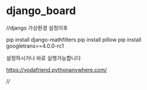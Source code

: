 # django_board

//django 가상환경 설정이후 

pip install django-mathfilters
pip install pillow
pip install googletrans==4.0.0-rc1

설정하시거나 바로 실행가능합니다

https://yodafriend.pythonanywhere.com/


//
